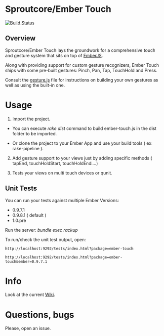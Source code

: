 # Sproutcore/Ember Touch

[![Build Status](https://magnum.travis-ci.com/emberjs-addons/sproutcore-touch.png?token=jpSRrUB9CdLSzSbjqSL2)](http://magnum.travis-ci.com/emberjs-addons/sproutcore-touch)

## Overview
Sproutcore/Ember Touch lays the groundwork for a comprehensive touch and
gesture system that sits on top of [EmberJS](https://github.com/emberjs/ember.js).

Along with providing support for custom gesture recognizers, Ember
Touch ships with some pre-built gestures: Pinch, Pan, Tap, TouchHold and
Press.

Consult the [gesture.js](https://github.com/emberjs-addons/sproutcore-touch/blob/master/packages/ember-touch/lib/system/gesture.js) file for instructions on building your own gestures as well as using the built-in one.

# Usage

1. Import the project.

  - You can execute _rake dist_ command to build ember-touch.js in the dist folder to be imported.

  - Or clone the project to your Ember App and use your build tools ( ex: rake-pipeline ).

2. Add gesture support to your views just by adding specific methods (
   tapEnd, touchHoldStart, touchHoldEnd....)

3. Tests your views on multi touch devices or qunit.
   
## Unit Tests

You can run your tests against multiple Ember Versions:

  - 0.9.7.1
  - 0.9.8.1 ( default )
  - 1.0.pre


Run the server: _bundle exec rackup_

To run/check the unit test output, open: 

  `http://localhost:9292/tests/index.html?package=ember-touch`

  `http://localhost:9292/tests/index.html?package=ember-touch&ember=0.9.7.1`

# Info

Look at the current [Wiki](https://github.com/emberjs-addons/sproutcore-touch).

# Questions, bugs

Please, open an issue.
